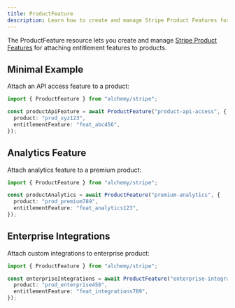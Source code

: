 ```yaml
---
title: ProductFeature
description: Learn how to create and manage Stripe Product Features for attaching entitlements to products using Alchemy.
---
```


The ProductFeature resource lets you create and manage [Stripe Product Features](https://stripe.com/docs/api/product_features) for attaching entitlement features to products.

## Minimal Example

Attach an API access feature to a product:

```ts
import { ProductFeature } from "alchemy/stripe";

const productApiFeature = await ProductFeature("product-api-access", {
  product: "prod_xyz123",
  entitlementFeature: "feat_abc456",
});
```

## Analytics Feature

Attach analytics feature to a premium product:

```ts
import { ProductFeature } from "alchemy/stripe";

const productAnalytics = await ProductFeature("premium-analytics", {
  product: "prod_premium789",
  entitlementFeature: "feat_analytics123",
});
```

## Enterprise Integrations

Attach custom integrations to enterprise product:

```ts
import { ProductFeature } from "alchemy/stripe";

const enterpriseIntegrations = await ProductFeature("enterprise-integrations", {
  product: "prod_enterprise456",
  entitlementFeature: "feat_integrations789",
});
```
